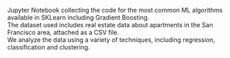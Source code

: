 Jupyter Notebook collecting the code for the most common ML algorithms available in SKLearn including Gradient Boosting.\
The dataset used includes real estate data about apartments in the San Francisco area, attached as a CSV file.\
We analyze the data using a variety of techniques, including regression, classification and clustering.
